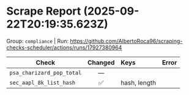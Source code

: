 # Scrape Report (2025-09-22T20:19:35.623Z)

Group: `compliance`  |  Run: https://github.com/AlbertoRoca96/scraping-checks-scheduler/actions/runs/17927380964

| Check | Changed | Keys | Error |
|---|:---:|:--|:--|
| `psa_charizard_pop_total` | — |  |  |
| `sec_aapl_8k_list_hash` | ✅ | hash, length |  |
